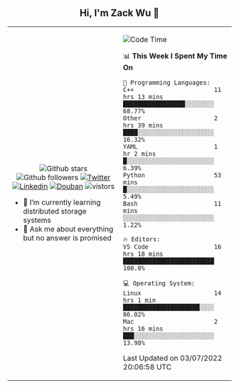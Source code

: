 <h2 align="center"> Hi, I'm Zack Wu 👋 </h2>

<table>
    <tr>
        <td valign="center" width="50%">
            <p align="center">
              <img src="https://img.shields.io/github/stars/izackwu?style=social" alt="Github stars" />
              <img src="https://img.shields.io/github/followers/izackwu?style=social" alt="Github followers" />
              <a href="https://twitter.com/_zackwu"><img src="https://img.shields.io/badge/@__zackwu-1DA1F2?style=flat&logo=Twitter&logoColor=white" alt="Twitter"/></a>
              <a href="https://www.linkedin.com/in/izackwu/?locale=en_US"><img src="https://img.shields.io/badge/@izackwu-0073b1?style=flat&logo=LinkedIn&logoColor=white" alt="Linkedin" /></a>
              <a href="https://www.douban.com/people/keith1"><img src="https://img.shields.io/badge/@keith1-007722?style=flat&logo=Douban&logoColor=white" alt="Douban" /></a>
              <img src="https://visitor-badge.glitch.me/badge?page_id=keithnull" alt="vistors" />
            </p>
            <ul>
                <li>🌱 I’m currently learning distributed storage systems</li>
                <li>💬 Ask me about everything but no answer is promised</li>
            </ul>
        </td>
       <td valign="top" width="50%">
    
<!--START_SECTION:waka-->
![Code Time](http://img.shields.io/badge/Code%20Time-0%20secs-blue)

📊 **This Week I Spent My Time On** 

```text
💬 Programming Languages: 
C++                      11 hrs 13 mins      █████████████████░░░░░░░░   68.77% 
Other                    2 hrs 39 mins       ████░░░░░░░░░░░░░░░░░░░░░   16.32% 
YAML                     1 hr 2 mins         █░░░░░░░░░░░░░░░░░░░░░░░░   6.39% 
Python                   53 mins             █░░░░░░░░░░░░░░░░░░░░░░░░   5.49% 
Bash                     11 mins             ░░░░░░░░░░░░░░░░░░░░░░░░░   1.22%

🔥 Editors: 
VS Code                  16 hrs 18 mins      █████████████████████████   100.0%

💻 Operating System: 
Linux                    14 hrs 1 min        █████████████████████░░░░   86.02% 
Mac                      2 hrs 16 mins       ███░░░░░░░░░░░░░░░░░░░░░░   13.98%

```


 Last Updated on 03/07/2022 20:06:58 UTC
<!--END_SECTION:waka-->
</td></tr>
</table>


